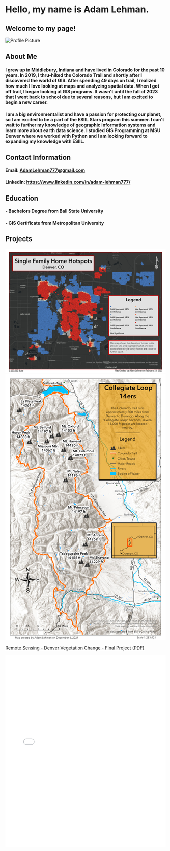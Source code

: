 

# Hello, my name is __Adam Lehman__.
## Welcome to my page!
![Profile Picture](img/Backpacking_Photo_ESIIL.jpg)
## About Me
#### I grew up in Middlebury, Indiana and have lived in Colorado for the past 10 years. In 2019, I thru-hiked the Colorado Trail and shortly after I discovered the world of GIS. After spending 49 days on trail, I realized how much I love looking at maps and analyzing spatial data. When I got off trail, I began looking at GIS programs. It wasn't until the fall of 2023 that I went back to school due to several reasons, but I am excited to begin a new career. 

#### I am a big environmentalist and have a passion for protecting our planet, so I am excited to be a part of the ESIIL Stars program this summer. I can't wait to further my knowledge of geographic information systems and learn more about earth data science. I studied GIS Programming at MSU Denver where we worked with Python and I am looking forward to expanding my knowledge with ESIIL.


## Contact Information 
#### Email: AdamLehman777@gmail.com
#### LinkedIn: https://www.linkedin.com/in/adam-lehman777/

## Education 
#### - Bachelors Degree from Ball State University
#### - GIS Certificate from Metropolitan University

## Projects

<img src="img/SFH Hot Spots.jpg" width="1000">

<img src="img/CT%20%26%2014ers.jpg" alt="Map of CT & 14ers" width="1000">

[Remote Sensing - Denver Vegetation Change - Final Project (PDF)](Remote%20Sensing%20-%20Denver%20Vegetation%20Change%20-%20Final%20Project.pdf)

<embed src="Remote%20Sensing%20-%20Denver%20Vegetation%20Change%20-%20Final%20Project.pdf" width="100%" height="600px" type="application/pdf">

